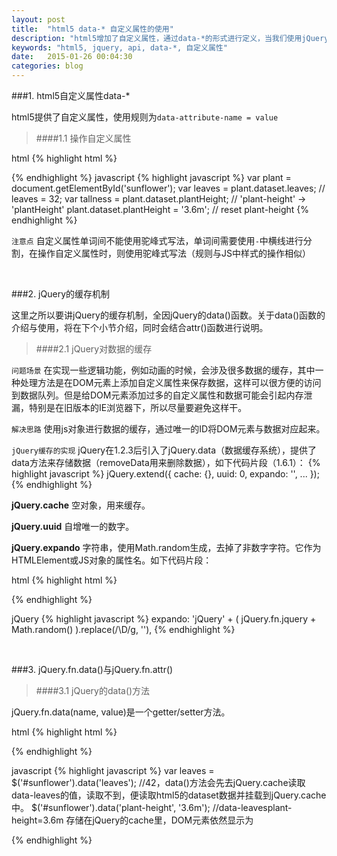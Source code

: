 ```yaml
---
layout: post
title:  "html5 data-* 自定义属性的使用"
description: "html5增加了自定义属性，通过data-*的形式进行定义，当我们使用jQuery的API去操作自定义属性的时候需要区分data()与attr()。"
keywords: "html5, jquery, api, data-*, 自定义属性"
date:   2015-01-26 00:04:30
categories: blog
---
```


###1. html5自定义属性data-*

html5提供了自定义属性，使用规则为`data-attribute-name = value`

>####1.1 操作自定义属性

html
{% highlight html %}
<p id="sunflower" data-leaves="32" data-plant-height="2.0m"></p>
{% endhighlight %}
javascript
{% highlight javascript %}
var plant = document.getElementById('sunflower');
var leaves = plant.dataset.leaves; // leaves = 32;
var tallness = plant.dataset.plantHeight; // 'plant-height' -> 'plantHeight'
plant.dataset.plantHeight = '3.6m'; // reset plant-height
{% endhighlight %}

`注意点` 自定义属性单词间不能使用驼峰式写法，单词间需要使用`-`中横线进行分割，在操作自定义属性时，则使用驼峰式写法（规则与JS中样式的操作相似）

<br/>

###2. jQuery的缓存机制

这里之所以要讲jQuery的缓存机制，全因jQuery的data()函数。关于data()函数的介绍与使用，将在下个小节介绍，同时会结合attr()函数进行说明。

>####2.1 jQuery对数据的缓存

`问题场景` 在实现一些逻辑功能，例如动画的时候，会涉及很多数据的缓存，其中一种处理方法是在DOM元素上添加自定义属性来保存数据，这样可以很方便的访问到数据队列。但是给DOM元素添加过多的自定义属性和数据可能会引起内存泄漏，特别是在旧版本的IE浏览器下，所以尽量要避免这样干。

`解决思路` 使用js对象进行数据的缓存，通过唯一的ID将DOM元素与数据对应起来。

`jQuery缓存的实现` jQuery在1.2.3后引入了jQuery.data（数据缓存系统），提供了data方法来存储数据（removeData用来删除数据），如下代码片段（1.6.1）：
{% highlight javascript %}
jQuery.extend({
    cache: {},
    uuid: 0,
    expando: '',
    ...
});
{% endhighlight %}

__jQuery.cache__ 空对象，用来缓存。

__jQuery.uuid__ 自增唯一的数字。

__jQuery.expando__ 字符串，使用Math.random生成，去掉了非数字字符。它作为HTMLElement或JS对象的属性名。如下代码片段：

html
{% highlight html %}
<p id="sunflower" jQuery1502102101></p>
{% endhighlight %}

jQuery
{% highlight javascript %}
expando: 'jQuery' + ( jQuery.fn.jquery + Math.random() ).replace(/\D/g, ''),
{% endhighlight %}

<br/>

###3. jQuery.fn.data()与jQuery.fn.attr()

>####3.1 jQuery的data()方法

jQuery.fn.data(name, value)是一个getter/setter方法。

html
{% highlight html %}
<p id="sunflower" data-leaves="42"></p>
{% endhighlight %}

javascript
{% highlight javascript %}
var leaves = $('#sunflower').data('leaves'); //42，data()方法会先去jQuery.cache读取data-leaves的值，读取不到，便读取html5的dataset数据并挂载到jQuery.cache中。
$('#sunflower').data('plant-height', '3.6m'); //data-leavesplant-height=3.6m 存储在jQuery的cache里，DOM元素依然显示为<p id="sunflower" data-leaves="42"></p>
{% endhighlight %}











